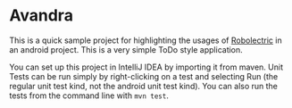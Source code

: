 Avandra
=======

This is a quick sample project for highlighting the usages of [Robolectric](http://robolectric.org/) in an android
project. This is a very simple ToDo style application.

You can set up this project in IntelliJ IDEA by importing it from maven. Unit Tests can be run simply by right-clicking
on a test and selecting Run (the regular unit test kind, not the android unit test kind). You can also run the tests
from the command line with `mvn test`.